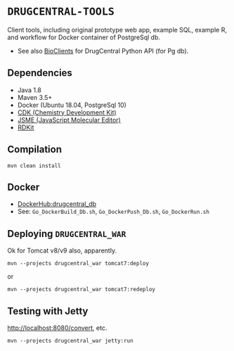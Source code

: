 # `DRUGCENTRAL-TOOLS`

Client tools, including original prototype web app, example SQL, example R, 
and workflow for Docker container of PostgreSql db.

* See also [BioClients](https://github.com/jeremyjyang/BioClients) for DrugCentral Python API (for Pg db).

## Dependencies

* Java 1.8
* Maven 3.5+
* Docker (Ubuntu 18.04, PostgreSql 10)
* [CDK \(Chemistry Development Kit\)](https://cdk.github.io/)
* [JSME \(JavaScript Molecular Editor\)](http://peter-ertl.com/jsme/)
* [RDKit](http://rdkit.org/)

## Compilation

```
mvn clean install
```

## Docker

* [DockerHub:drugcentral\_db](https://hub.docker.com/repository/docker/unmtransinfo/drugcentral_db)
* See: `Go_DockerBuild_Db.sh`, `Go_DockerPush_Db.sh`, `Go_DockerRun.sh`

## Deploying `DRUGCENTRAL_WAR`

Ok for Tomcat v8/v9 also, apparently.

```
mvn --projects drugcentral_war tomcat7:deploy
```

or

```
mvn --projects drugcentral_war tomcat7:redeploy
```

## Testing with Jetty

<http://localhost:8080/convert>, etc.

```
mvn --projects drugcentral_war jetty:run
```


